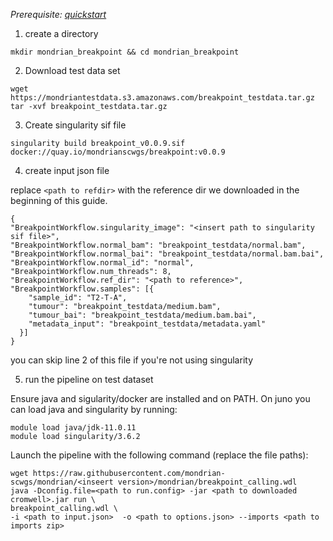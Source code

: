 
*Prerequisite: [quickstart](README.md)*


1. create a directory 
```
mkdir mondrian_breakpoint && cd mondrian_breakpoint
```

2. Download test data set

```
wget https://mondriantestdata.s3.amazonaws.com/breakpoint_testdata.tar.gz
tar -xvf breakpoint_testdata.tar.gz
```

3. Create singularity sif file
```
singularity build breakpoint_v0.0.9.sif docker://quay.io/mondrianscwgs/breakpoint:v0.0.9
```

4. create input json file

replace `<path to refdir>` with the reference dir we downloaded in the beginning of this guide.

```
{
"BreakpointWorkflow.singularity_image": "<insert path to singularity sif file>",
"BreakpointWorkflow.normal_bam": "breakpoint_testdata/normal.bam",
"BreakpointWorkflow.normal_bai": "breakpoint_testdata/normal.bam.bai",
"BreakpointWorkflow.normal_id": "normal",
"BreakpointWorkflow.num_threads": 8,
"BreakpointWorkflow.ref_dir": "<path to reference>",
"BreakpointWorkflow.samples": [{
    "sample_id": "T2-T-A",
    "tumour": "breakpoint_testdata/medium.bam",
    "tumour_bai": "breakpoint_testdata/medium.bam.bai",
    "metadata_input": "breakpoint_testdata/metadata.yaml"
  }]
}
```

you can skip line 2 of this file if you're not using singularity 

5. run the pipeline on test dataset

Ensure java and sigularity/docker are installed and on PATH. On juno you can load  java and singularity by running:

```
module load java/jdk-11.0.11
module load singularity/3.6.2
```

Launch the pipeline with the following command (replace the file paths):

```
wget https://raw.githubusercontent.com/mondrian-scwgs/mondrian/<inseert version>/mondrian/breakpoint_calling.wdl
java -Dconfig.file=<path to run.config> -jar <path to downloaded cromwell>.jar run \
breakpoint_calling.wdl \
-i <path to input.json>  -o <path to options.json> --imports <path to imports zip>
```
